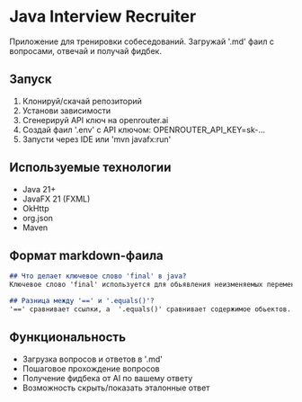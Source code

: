 # Java Interview Recruiter

Приложение для тренировки собеседований. Загружай '.md' фаил с вопросами, отвечай и получай фидбек.

## Запуск

1. Клонируй/скачай репозиторий
2. Установи зависимости
3. Сгенерируй API ключ на openrouter.ai
4. Создай фаил '.env' с API ключом: OPENROUTER_API_KEY=sk-...
5. Запусти через IDE или 'mvn javafx:run'

## Используемые технологии

- Java 21+
- JavaFX 21 (FXML)
- OkHttp
- org.json
- Maven

## Формат markdown-фаила
```markdown
## Что делает ключевое слово 'final' в java?
Ключевое слово 'final' используется для обьявления неизменяемых переменных, методов, классов...

## Разница между '==' и '.equals()'?
'==' сравнивает ссылки, а  '.equals()' сравнивает содержимое обьектов...
```

## Функциональность

- Загрузка вопросов и ответов в '.md'
- Пошаговое прохождение вопросов
- Получение фидбека от AI по вашему ответу
- Возможность скрыть/показать эталонные ответ